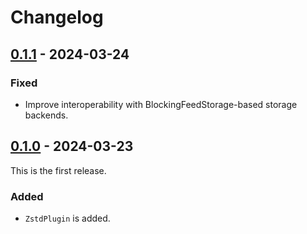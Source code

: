 # Changelog

## [0.1.1] - 2024-03-24

### Fixed

- Improve interoperability with BlockingFeedStorage-based storage backends.

## [0.1.0] - 2024-03-23

This is the first release.

### Added

- `ZstdPlugin` is added.

[0.1.1]: https://github.com/takebayashi/scrapy-zstd/releases/tag/v0.1.1
[0.1.0]: https://github.com/takebayashi/scrapy-zstd/releases/tag/v0.1.0
